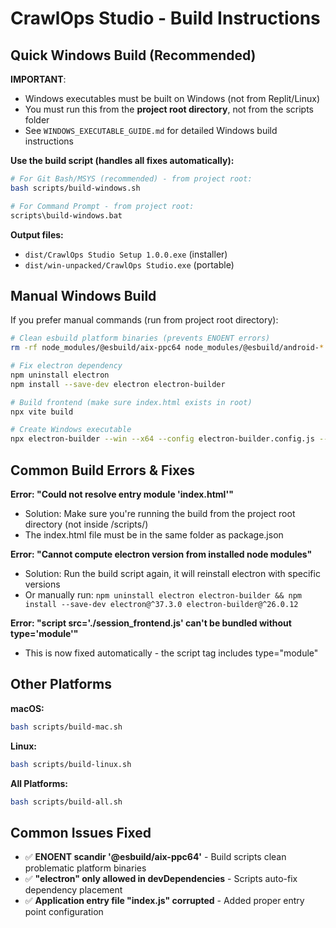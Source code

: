 # CrawlOps Studio - Build Instructions

## Quick Windows Build (Recommended)

**IMPORTANT**: 
- Windows executables must be built on Windows (not from Replit/Linux)
- You must run this from the **project root directory**, not from the scripts folder
- See `WINDOWS_EXECUTABLE_GUIDE.md` for detailed Windows build instructions

**Use the build script (handles all fixes automatically):**
```bash
# For Git Bash/MSYS (recommended) - from project root:
bash scripts/build-windows.sh

# For Command Prompt - from project root:
scripts\build-windows.bat
```

**Output files:**
- `dist/CrawlOps Studio Setup 1.0.0.exe` (installer)
- `dist/win-unpacked/CrawlOps Studio.exe` (portable)

## Manual Windows Build

If you prefer manual commands (run from project root directory):
```bash
# Clean esbuild platform binaries (prevents ENOENT errors)
rm -rf node_modules/@esbuild/aix-ppc64 node_modules/@esbuild/android-* node_modules/@esbuild/darwin-* node_modules/@esbuild/linux-*

# Fix electron dependency
npm uninstall electron
npm install --save-dev electron electron-builder

# Build frontend (make sure index.html exists in root)
npx vite build

# Create Windows executable
npx electron-builder --win --x64 --config electron-builder.config.js --publish=never
```

## Common Build Errors & Fixes

**Error: "Could not resolve entry module 'index.html'"**
- Solution: Make sure you're running the build from the project root directory (not inside /scripts/)
- The index.html file must be in the same folder as package.json

**Error: "Cannot compute electron version from installed node modules"**
- Solution: Run the build script again, it will reinstall electron with specific versions
- Or manually run: `npm uninstall electron electron-builder && npm install --save-dev electron@^37.3.0 electron-builder@^26.0.12`

**Error: "script src='./session_frontend.js' can't be bundled without type='module'"**
- This is now fixed automatically - the script tag includes type="module"

## Other Platforms

**macOS:**
```bash
bash scripts/build-mac.sh
```

**Linux:**
```bash
bash scripts/build-linux.sh  
```

**All Platforms:**
```bash
bash scripts/build-all.sh
```

## Common Issues Fixed

- ✅ **ENOENT scandir '@esbuild/aix-ppc64'** - Build scripts clean problematic platform binaries
- ✅ **"electron" only allowed in devDependencies** - Scripts auto-fix dependency placement  
- ✅ **Application entry file "index.js" corrupted** - Added proper entry point configuration